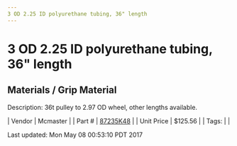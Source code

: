 ```yaml
---
3 OD 2.25 ID polyurethane tubing, 36" length
---
```


# 3 OD 2.25 ID polyurethane tubing, 36" length
## Materials / Grip Material
Description: 	36t pulley to 2.97 OD wheel, other lengths available. 

| Vendor | Mcmaster | 
| Part # | [87235K48](https://www.mcmaster.com/#87235K48) | 
| Unit Price | $125.56 | 
| Tags: |  | 

Last updated: Mon May 08 00:53:10 PDT 2017